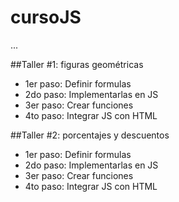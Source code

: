 # cursoJS
 ...

 ##Taller #1: figuras geométricas

 - 1er paso: Definir formulas
 - 2do paso: Implementarlas en JS
 - 3er paso: Crear funciones
 - 4to paso: Integrar JS con HTML

 ##Taller #2: porcentajes y descuentos

 - 1er paso: Definir formulas
 - 2do paso: Implementarlas en JS
 - 3er paso: Crear funciones
 - 4to paso: Integrar JS con HTML
